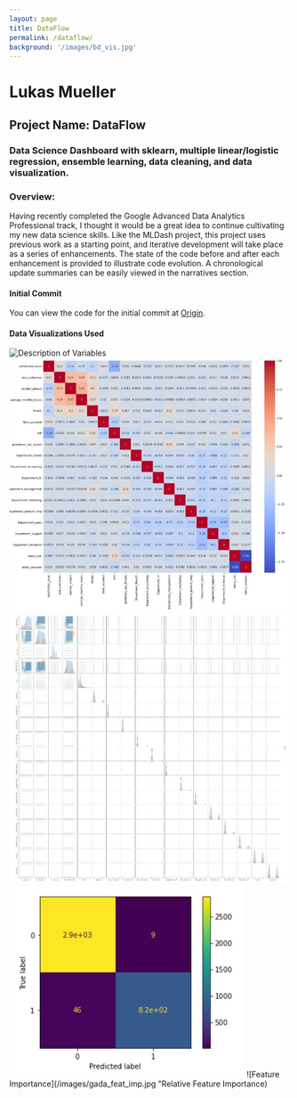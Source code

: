 ```yaml
---
layout: page
title: DataFlow
permalink: /dataflow/
background: '/images/bd_vis.jpg'
---
```

# Lukas Mueller

## Project Name: DataFlow

### Data Science Dashboard with sklearn, multiple linear/logistic regression, ensemble learning, data cleaning, and data visualization.

### Overview:
Having recently completed the Google Advanced Data Analytics Professional track, I thought it would be a great idea to continue cultivating my new data science skills.
Like the MLDash project, this project uses previous work as a starting point, and iterative development will take place as a series of enhancements. The state of the code 
before and after each enhancement is provided to illustrate code evolution. A chronological update summaries can be easily viewed in the narratives section.

#### Initial Commit
You can view the code for the initial commit at [Origin][1-origin].

#### Data Visualizations Used
![Description of Variables](/images/gada_variables "Description of Variables")
![Heatmap](/images/gada_heatmap.jpg "Heatmap of Correlations between variables")
![Correlation Matrix](/images/gada_corr_matrix.jpg "Pearson Correlation Matrix")
![Confusion Matrix](/images/gada_conf_matrix.jpg "Confusion Matrix for prediction of employee leaving company")
![Feature Importance](/images/gada_feat_imp.jpg "Relative Feature Importance)


[1-origin]: https://github.com/lumutek/lumutek.github.io/tree/main/DataFlow/1-Origin

